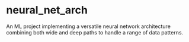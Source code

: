 # neural_net_arch
An ML project implementing a versatile neural network architecture combining both wide and deep paths to handle a range of data patterns.
